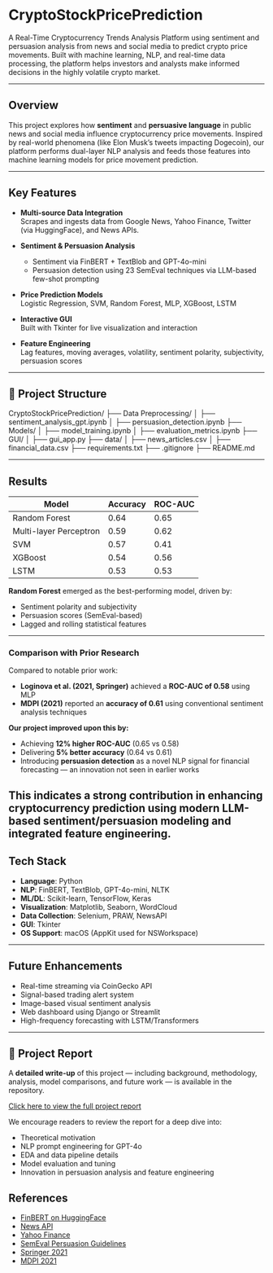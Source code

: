 # CryptoStockPricePrediction

A Real-Time Cryptocurrency Trends Analysis Platform using sentiment and persuasion analysis from news and social media to predict crypto price movements. Built with machine learning, NLP, and real-time data processing, the platform helps investors and analysts make informed decisions in the highly volatile crypto market.

---

## Overview

This project explores how **sentiment** and **persuasive language** in public news and social media influence cryptocurrency price movements. Inspired by real-world phenomena (like Elon Musk’s tweets impacting Dogecoin), our platform performs dual-layer NLP analysis and feeds those features into machine learning models for price movement prediction.

---

## Key Features

- **Multi-source Data Integration**  
  Scrapes and ingests data from Google News, Yahoo Finance, Twitter (via HuggingFace), and News APIs.

- **Sentiment & Persuasion Analysis**  
  - Sentiment via FinBERT + TextBlob and GPT-4o-mini  
  - Persuasion detection using 23 SemEval techniques via LLM-based few-shot prompting

- **Price Prediction Models**  
  Logistic Regression, SVM, Random Forest, MLP, XGBoost, LSTM

- **Interactive GUI**  
  Built with Tkinter for live visualization and interaction

- **Feature Engineering**  
  Lag features, moving averages, volatility, sentiment polarity, subjectivity, persuasion scores

---

## 📂 Project Structure

CryptoStockPricePrediction/
├── Data Preprocessing/
│ ├── sentiment_analysis_gpt.ipynb
│ ├── persuasion_detection.ipynb
├── Models/
│ ├── model_training.ipynb
│ ├── evaluation_metrics.ipynb
├── GUI/
│ ├── gui_app.py
├── data/
│ ├── news_articles.csv
│ ├── financial_data.csv
├── requirements.txt
├── .gitignore
├── README.md

---

## Results

| Model                  | Accuracy | ROC-AUC |
|-----------------------|----------|---------|
| Random Forest          | 0.64     | 0.65    |
| Multi-layer Perceptron | 0.59     | 0.62    |
| SVM                    | 0.57     | 0.41    |
| XGBoost                | 0.54     | 0.56    |
| LSTM                   | 0.53     | 0.53    |

**Random Forest** emerged as the best-performing model, driven by:
- Sentiment polarity and subjectivity
- Persuasion scores (SemEval-based)
- Lagged and rolling statistical features

---

### Comparison with Prior Research

Compared to notable prior work:
- **Loginova et al. (2021, Springer)** achieved a **ROC-AUC of 0.58** using MLP  
- **MDPI (2021)** reported an **accuracy of 0.61** using conventional sentiment analysis techniques

 **Our project improved upon this by:**
- Achieving **12% higher ROC-AUC** (0.65 vs 0.58)
- Delivering **5% better accuracy** (0.64 vs 0.61)
- Introducing **persuasion detection** as a novel NLP signal for financial forecasting — an innovation not seen in earlier works

This indicates a strong contribution in enhancing cryptocurrency prediction using modern LLM-based sentiment/persuasion modeling and integrated feature engineering.
---

## Tech Stack

- **Language**: Python  
- **NLP**: FinBERT, TextBlob, GPT-4o-mini, NLTK  
- **ML/DL**: Scikit-learn, TensorFlow, Keras  
- **Visualization**: Matplotlib, Seaborn, WordCloud  
- **Data Collection**: Selenium, PRAW, NewsAPI  
- **GUI**: Tkinter  
- **OS Support**: macOS (AppKit used for NSWorkspace)

---

## Future Enhancements

- Real-time streaming via CoinGecko API  
- Signal-based trading alert system  
- Image-based visual sentiment analysis  
- Web dashboard using Django or Streamlit  
- High-frequency forecasting with LSTM/Transformers

---

## 📘 Project Report

A **detailed write-up** of this project — including background, methodology, analysis, model comparisons, and future work — is available in the repository.

[Click here to view the full project report](./BIA660_Final_Report_Team-2.pdf)

We encourage readers to review the report for a deep dive into:
- Theoretical motivation
- NLP prompt engineering for GPT-4o
- EDA and data pipeline details
- Model evaluation and tuning
- Innovation in persuasion analysis and feature engineering

## References

- [FinBERT on HuggingFace](https://huggingface.co/)
- [News API](https://newsapi.org)
- [Yahoo Finance](https://finance.yahoo.com/)
- [SemEval Persuasion Guidelines](https://knowledge4policy.ec.europa.eu/sites/default/files/JRC132862_technical_report_annotation_guidelines_final_with_affiliations_1.pdf)
- [Springer 2021](https://link.springer.com/article/10.1007/s10994-021-06095-3)
- [MDPI 2021](https://www.mdpi.com/1099-4300/21/6/589)